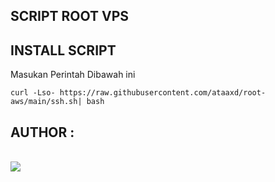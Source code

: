 ## SCRIPT ROOT VPS

## INSTALL SCRIPT
Masukan Perintah Dibawah ini
```
curl -Lso- https://raw.githubusercontent.com/ataaxd/root-aws/main/ssh.sh| bash
```


## AUTHOR :
<br><a href="https://wa.me/6282129004880" target=”_blank”><img src="https://img.shields.io/static/v1?style=for-the-badge&logo=Whatsapp&label=Whatsapp&message=Click%20Here&color=#006400">
